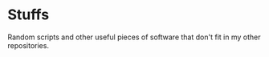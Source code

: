 # Stuffs
Random scripts and other useful pieces of software that don't fit in my other repositories.
